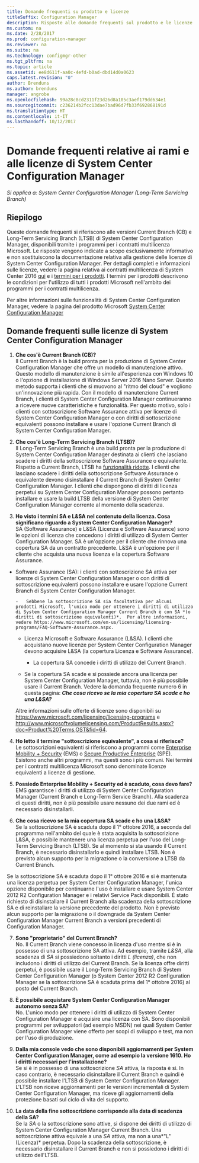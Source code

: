 ```yaml
---
title: Domande frequenti su prodotto e licenze
titleSuffix: Configuration Manager
description: Risposte alle domande frequenti sul prodotto e le licenze per System Center Configuration Manager.
ms.custom: na
ms.date: 2/28/2017
ms.prod: configuration-manager
ms.reviewer: na
ms.suite: na
ms.technology: configmgr-other
ms.tgt_pltfrm: na
ms.topic: article
ms.assetid: ee8d611f-aa0c-4efd-b0ad-dbd14d0a0623
caps.latest.revision: "0"
author: Brenduns
ms.author: brenduns
manager: angrobe
ms.openlocfilehash: 99a28c8cd2311f23d26d8a105c3aef179dd634e1
ms.sourcegitcommit: c236214b2fcc13dae7bad96d7fb33f692868191d
ms.translationtype: HT
ms.contentlocale: it-IT
ms.lasthandoff: 10/12/2017
---
```

# <a name="frequently-asked-questions-for-system-center-configuration-manager-branches-and-licensing"></a>Domande frequenti relative ai rami e alle licenze di System Center Configuration Manager

 *Si applica a: System Center Configuration Manager (Long-Term Servicing Branch)*

## <a name="summary"></a>Riepilogo
Queste domande frequenti si riferiscono alle versioni Current Branch (CB) e Long-Term Servicing Branch (LTSB) di System Center Configuration Manager, disponibili tramite i programmi per i contratti multilicenza Microsoft. Le risposte vengono indicate a scopo esclusivamente informativo e non sostituiscono la documentazione relativa alla gestione delle licenze di System Center Configuration Manager. Per dettagli completi e informazioni sulle licenze, vedere la pagina relativa ai contratti multilicenza di System Center 2016 [qui](https://www.microsoft.com/licensing/product-licensing/system-center-2016.aspx) e i [termini per i prodotti](http://www.microsoft.com/licensing/about-licensing/product-licensing.aspx). I termini per i prodotti descrivono le condizioni per l'utilizzo di tutti i prodotti Microsoft nell'ambito dei programmi per i contratti multilicenza.

Per altre informazioni sulle funzionalità di System Center Configuration Manager, vedere la pagina del prodotto Microsoft [System Center Configuration Manager](https://www.microsoft.com/cloud-platform/system-center-configuration-manager)




## <a name="system-center-configuration-manager-licensing-faq"></a>Domande frequenti sulle licenze di System Center Configuration Manager

1.  **Che cos'è Current Branch (CB)?**   
Il Current Branch è la build pronta per la produzione di System Center Configuration Manager che offre un modello di manutenzione attivo. Questo modello di manutenzione è simile all'esperienza con Windows 10 o l'opzione di installazione di Windows Server 2016 Nano Server. Questo metodo supporta i clienti che si muovono al "ritmo del cloud" e vogliono un'innovazione più rapida. Con il modello di manutenzione Current Branch, i clienti di System Center Configuration Manager continueranno a ricevere nuove caratteristiche e funzionalità. Per questo motivo, solo i clienti con sottoscrizione Software Assurance attiva per licenze di System Center Configuration Manager o con diritti di sottoscrizione equivalenti possono installare e usare l'opzione Current Branch di System Center Configuration Manager.

2.  **Che cos'è Long-Term Servicing Branch (LTSB)?**  
Il Long-Term Servicing Branch è una build pronta per la produzione di System Center Configuration Manager destinata ai clienti che lasciano scadere i diritti della sottoscrizione Software Assurance o equivalente. Rispetto a Current Branch, LTSB ha [funzionalità ridotte](/sccm/core/understand/introduction-to-the-ltsb#features-that-are-not-available-in-the-ltsb-of-configuration-manager). I clienti che lasciano scadere i diritti della sottoscrizione Software Assurance o equivalente devono disinstallare il Current Branch di System Center Configuration Manager. I clienti che dispongono di diritti di licenza perpetui su System Center Configuration Manager possono pertanto installare e usare la build LTSB della versione di System Center Configuration Manager corrente al momento della scadenza.

3.  **Ho visto i termini SA e L&SA nel contenuto della licenza. Cosa significano riguardo a System Center Configuration Manager?**    
SA (Software Assurance) e L&SA (Licenza e Software Assurance) sono le opzioni di licenza che concedono i diritti di utilizzo di System Center Configuration Manager. SA è un'opzione per il cliente che rinnova una copertura SA da un contratto precedente. L&SA è un'opzione per il cliente che acquista una nuova licenza e la copertura Software Assurance.
  - Software Assurance (SA): i clienti con sottoscrizione SA attiva per licenze di System Center Configuration Manager o con diritti di sottoscrizione equivalenti possono installare e usare l'opzione Current Branch di System Center Configuration Manager.    

        -   Sebbene la sottoscrizione SA sia facoltativa per alcuni prodotti Microsoft, l'unico modo per ottenere i diritti di utilizzo di System Center Configuration Manager Current Branch è con SA *(o diritti di sottoscrizione equivalenti)*.  Per altre informazioni, vedere https://www.microsoft.com/en-us/licensing/licensing-programs/FAQ-Software-Assurance.aspx.

      - Licenza Microsoft e Software Assurance (L&SA). I clienti che acquistano nuove licenze per System Center Configuration Manager devono acquisire L&SA (la copertura Licenza e Software Assurance).   

         - La copertura SA concede i diritti di utilizzo del Current Branch.

       - Se la copertura SA scade e si possiede ancora una licenza per System Center Configuration Manager, tuttavia, non è più possibile usare il Current Branch. Vedere la domanda frequente numero 6 in questa pagina: ***Che cosa ricevo se la mia copertura SA scade e ho una L&SA?***

       Altre informazioni sulle offerte di licenze sono disponibili su https://www.microsoft.com/licensing/licensing-programs e http://www.microsoftvolumelicensing.com/ProductResults.aspx?doc=Product%20Terms,OST&fid=64.

4.  **Ho letto il termine "sottoscrizione equivalente", a cosa si riferisce?**   
       Le sottoscrizioni equivalenti si riferiscono a programmi come [Enterprise Mobility + Security](http://www.microsoftvolumelicensing.com/ProductResults.aspx?doc=Product%20Terms,OST&fid=51) (EMS) o [Secure Productive Enterprise](https://www.microsoft.com/secure-productive-enterprise/default.aspx) (SPE). Esistono anche altri programmi, ma questi sono i più comuni. Nei termini per i contratti multilicenza Microsoft sono denominate licenze equivalenti a licenze di gestione.

5.  **Possiedo Enterprise Mobility + Security ed è scaduto, cosa devo fare?**  
       EMS garantisce i diritti di utilizzo di System Center Configuration Manager (Current Branch e Long-Term Service Branch). Alla scadenza di questi diritti, non è più possibile usare nessuno dei due rami ed è necessario disinstallarli.  

6.  **Che cosa ricevo se la mia copertura SA scade e ho una L&SA?**   
   Se la sottoscrizione SA è scaduta dopo il 1° ottobre 2016, a seconda del programma nell'ambito del quale è stata acquisita la sottoscrizione L&SA, è possibile mantenere una licenza perpetua per l'uso del Long-Term Servicing Branch (LTSB). Se al momento si sta usando il Current Branch, è necessario disinstallarlo e quindi installare LTSB. Non è previsto alcun supporto per la migrazione o la conversione a LTSB da Current Branch.

  Se la sottoscrizione SA è scaduta dopo il 1° ottobre 2016 e si è mantenuta una licenza perpetua per System Center Configuration Manager, l'unica opzione disponibile per continuarne l'uso è installare e usare System Center 2012 R2 Configuration Manager e i relativi Service Pack disponibili. È stato richiesto di disinstallare il Current Branch alla scadenza della sottoscrizione SA e di reinstallare la versione precedente del prodotto. Non è previsto alcun supporto per la migrazione o il downgrade da System Center Configuration Manager Current Branch a versioni precedenti di Configuration Manager.

7. **Sono "proprietario" del Current Branch?**   
  No. Il Current Branch viene concesso in licenza d'uso mentre si è in possesso di una sottoscrizione SA attiva. Ad esempio, tramite *L&SA*, alla scadenza di *SA* si possiedono soltanto i diritti *L (licenza)*, che non includono i diritti di utilizzo del Current Branch. Se la licenza offre diritti perpetui, è possibile usare il Long-Term Servicing Branch di System Center Configuration Manager (o System Center 2012 R2 Configuration Manager se la sottoscrizione SA è scaduta prima del 1° ottobre 2016) al posto del Current Branch.

8. **È possibile acquistare System Center Configuration Manager autonomo senza SA?**      
  No.  L'unico modo per ottenere i diritti di utilizzo di System Center Configuration Manager è acquisire una licenza con SA. Sono disponibili programmi per sviluppatori (ad esempio MSDN) nei quali System Center Configuration Manager viene offerto per scopi di sviluppo e test, ma non per l'uso di produzione.

9. **Dalla mia console vedo che sono disponibili aggiornamenti per System Center Configuration Manager, come ad esempio la versione 1610. Ho i diritti necessari per l'installazione?**   
  Se si è in possesso di una sottoscrizione *SA* attiva, la risposta è sì. In caso contrario, è necessario disinstallare il Current Branch e quindi è possibile installare l'LTSB di System Center Configuration Manager. L'LTSB non riceve aggiornamenti per le versioni incrementali di System Center Configuration Manager, ma riceve gli aggiornamenti della protezione basati sul ciclo di vita del supporto.

10. **La data della fine sottoscrizione corrisponde alla data di scadenza della SA?**    
  Se la *SA* o la sottoscrizione sono attive, si dispone dei diritti di utilizzo di System Center Configuration Manager Current Branch. Una sottoscrizione attiva equivale a una *SA* attiva, ma non a una*"L" (Licenza)* perpetua. Dopo la scadenza della sottoscrizione, è necessario disinstallare il Current Branch e non si possiedono i diritti di utilizzo dell'LTSB.
